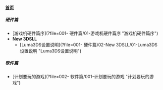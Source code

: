 
#### [首页](?file=home-首页)

#####  硬件篇
- [游戏机硬件篇序](?file=001- 硬件篇/01-游戏机硬件篇序 "游戏机硬件篇序")
- **New 3DSLL**
    - [Luma3DS设置说明](?file=001- 硬件篇/02-New 3DSLL/01-Luma3DS设置说明 "Luma3DS设置说明")

#####  软件篇
- [计划要玩的游戏](?file=002- 软件篇/001-计划要玩的游戏 "计划要玩的游戏")
